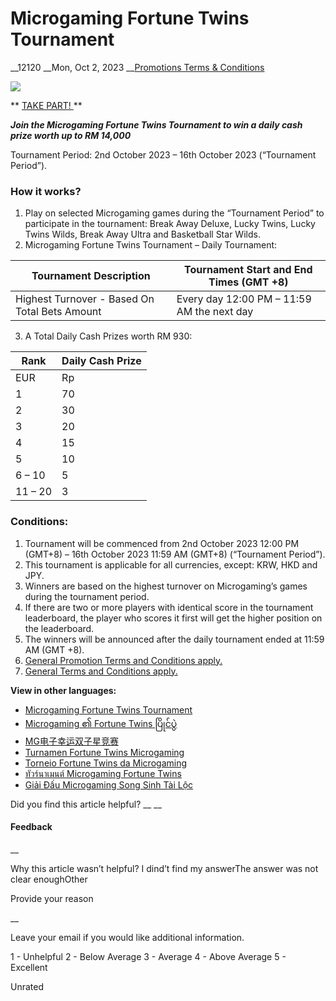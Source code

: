 # Microgaming Fortune Twins Tournament

__12120 __Mon, Oct 2, 2023 __[Promotions Terms & Conditions](https://help.sbotop.com/category/rules-regulations/promotions-terms-conditions/35/ "Categories » Rules & Regulations » Promotions Terms & Conditions ")

![](https://help.sbotop.com/assets/Microgaming-Fortune-Twins-Tournament-MY.jpg)

** [ TAKE PART!  ](https://account.sbotop.com/register?lg=en) **

_**Join the Microgaming Fortune Twins Tournament to win a daily cash prize worth up to RM 14,000**_

Tournament Period: 2nd October 2023 – 16th October 2023 (“Tournament Period”).

###  How it works? 

  1. Play on selected Microgaming games during the “Tournament Period” to participate in the tournament: Break Away Deluxe, Lucky Twins, Lucky Twins Wilds, Break Away Ultra and Basketball Star Wilds.
  2. Microgaming Fortune Twins Tournament – Daily Tournament:  


Tournament Description | Tournament Start and End Times (GMT +8)  
---|---  
Highest Turnover - Based On Total Bets Amount | Every day 12:00 PM – 11:59 AM the next day  
  
  3. A Total Daily Cash Prizes worth RM 930:   


  


Rank | Daily Cash Prize  
---|---  
EUR | Rp | THB | RM | ₹ (INR) | MMK | RMB | VND | BRL  
1 | 70 | 1,000,000 | 2,500 | 300 | 6,000 | 150,000 | 500 | 1,700,000 | 350  
2 | 30 | 450,000 | 1,300 | 150 | 2,500 | 65,000 | 200 | 750,000 | 140  
3 | 20 | 350,000 | 700 | 130 | 1,500 | 45,000 | 150 | 480,000 | 100  
4 | 15 | 200,000 | 500 | 80 | 1,200 | 30,000 | 100 | 360,000 | 70  
5 | 10 | 150,000 | 350 | 45 | 900 | 20,000 | 80 | 240,000 | 50  
6 – 10 | 5 | 85,000 | 150 | 25 | 400 | 10,000 | 40 | 120,000 | 25  
11 – 20 | 3 | 45,000 | 100 | 10 | 250 | 5,000 | 20 | 70,000 | 15  
  
  





###  Conditions: 

  1. Tournament will be commenced from 2nd October 2023 12:00 PM (GMT+8) – 16th October 2023 11:59 AM (GMT+8) (“Tournament Period”).
  2. This tournament is applicable for all currencies, except: KRW, HKD and JPY.
  3. Winners are based on the highest turnover on Microgaming’s games during the tournament period.
  4. If there are two or more players with identical score in the tournament leaderboard, the player who scores it first will get the higher position on the leaderboard.
  5. The winners will be announced after the daily tournament ended at 11:59 AM (GMT +8).
  6. [General Promotion Terms and Conditions apply.](https://help.sbotop.com/article/general-promotion-terms-conditions-265.html)
  7. [General Terms and Conditions apply.](https://help.sbotop.com/article/general-promotion-terms-conditions-265.html)



**View in other languages:**

  * [Microgaming Fortune Twins Tournament](https://help.sbotop.com/article/12121.html)
  * [Microgaming ၏ Fortune Twins ပြိုင်ပွဲ](https://help.sbotop.com/article/12122.html)
  * [MG电子幸运双子星竞赛](https://help.sbotop.com/article/12123.html)
  * [Turnamen Fortune Twins Microgaming](https://help.sbotop.com/article/12124.html)
  * [Torneio Fortune Twins da Microgaming](https://help.sbotop.com/article/12125.html)
  * [ทัวร์นาเมนต์ Microgaming Fortune Twins](https://help.sbotop.com/article/12126.html)
  * [Giải Đấu Microgaming Song Sinh Tài Lộc](https://help.sbotop.com/article/12127.html)



Did you find this article helpful?  __ __

#### Feedback

__

Why this article wasn’t helpful? I dind’t find my answerThe answer was not clear enoughOther

Provide your reason

__

Leave your email if you would like additional information.

1 - Unhelpful 2 - Below Average 3 - Average 4 - Above Average 5 - Excellent

Unrated
